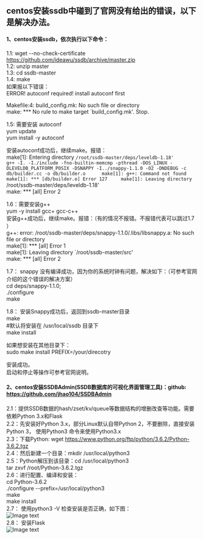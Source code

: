 
## centos安装ssdb中碰到了官网没有给出的错误，以下是解决办法。    

#### 1、centos安装ssdb，依次执行以下命令：

   1.1: wget --no-check-certificate https://github.com/ideawu/ssdb/archive/master.zip    
   1.2: unzip master    
   1.3: cd ssdb-master    
   1.4: make    
   如果报以下错误：    
   ERROR! autoconf required! install autoconf first    

   Makefile:4: build_config.mk: No such file or directory    
   make: *** No rule to make target `build_config.mk'.  Stop. 
   
  1.5: 需要安装 autoconf    
  yum update    
  yum install -y  autoconf    
    
  安装autoconf成功后，继续make。报错：    
  make[1]: Entering directory `/root/ssdb-master/deps/leveldb-1.18'      
  g++ -I. -I./include -fno-builtin-memcmp -pthread -DOS_LINUX -DLEVELDB_PLATFORM_POSIX -DSNAPPY -I../snappy-1.1.0 -O2 -DNDEBUG -c             
  db/builder.cc -o db/builder.o     
  make[1]: g++: Command not found    
  make[1]: *** [db/builder.o] Error 127    
  make[1]: Leaving directory `/root/ssdb-master/deps/leveldb-1.18'    
  make: *** [all] Error 2    
    
  1.6：需要安装g++    
  yum -y install gcc+ gcc-c++    
  安装g++成功后，继续make。报错：（有的情况不报错。不报错代表可以跳过1.7  ）    
  g++: error: /root/ssdb-master/deps/snappy-1.1.0/.libs/libsnappy.a: No such file or directory    
  make[1]: *** [all] Error 1    
  make[1]: Leaving directory `/root/ssdb-master/src'    
  make: *** [all] Error 2     
    
  1.7： snappy 没有编译成功，因为你的系统时钟有问题，解决如下：（可参考官网介绍的这个错误的解决方案）    
  cd deps/snappy-1.1.0;    
  ./configure    
  make     
    
  1.8： 安装Snappy成功后，返回到ssdb-master目录     
  make     
  #默认将安装在 /usr/local/ssdb 目录下     
  make install    
    
  如果想安装在其他目录下：    
  sudo make install PREFIX=/your/direcotry    
    
  安装成功。    
  启动和停止等操作可参考官网说明。    
    
#### 2、centos安装SSDBAdmin(SSDB数据库的可视化界面管理工具)：github: https://github.com/jhao104/SSDBAdmin    
   2.1：提供SSDB数据的hash/zset/kv/queue等数据结构的增删改查等功能。需要依赖Python 3.x和Flask    
   2.2：先安装好Python 3.x，部分Linux默认自带Python 2，不要删除，直接安装Python 3， 使用Python3 命令来使用Python3.x    
   2.3：下载Python: wget https://www.python.org/ftp/python/3.6.2/Python-3.6.2.tgz    
   2.4：然后新建一个目录：mkdir /usr/local/python3    
   2.5：Python解压到该目录：cd /usr/local/python3    
         tar zxvf /root/Python-3.6.2.tgz    
   2.6：进行配置、编译和安装：    
         cd Python-3.6.2    
         ./configure --prefix=/usr/local/python3    
         make    
         make install    
   2.7： 使用python3 -V 检查安装是否正确，如下图：   
   ![Image text](https://github.com/liweiDiao/ssdbDemo/blob/master/images/1.png)   
   2.8： 安装Flask    
   ![Image text](https://github.com/liweiDiao/ssdbDemo/blob/master/images/2.png)    
   
    
    
    
    

    

